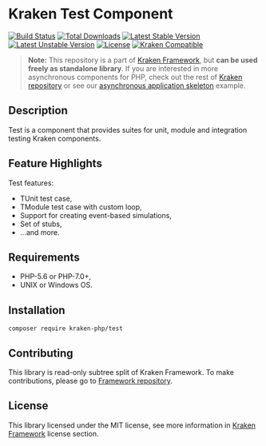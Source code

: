 # Kraken Test Component

[![Build Status](https://travis-ci.org/kraken-php/framework.svg)](https://travis-ci.org/kraken-php/framework)
[![Total Downloads](https://poser.pugx.org/kraken-php/test/downloads)](https://packagist.org/packages/kraken-php/test) 
[![Latest Stable Version](https://poser.pugx.org/kraken-php/test/v/stable)](https://packagist.org/packages/kraken-php/test) 
[![Latest Unstable Version](https://poser.pugx.org/kraken-php/test/v/unstable)](https://packagist.org/packages/kraken-php/test) 
[![License](https://poser.pugx.org/kraken-php/framework/license)](https://packagist.org/packages/kraken-php/framework)
[![Kraken Compatible](https://img.shields.io/badge/kraken-compatible-6b02af.svg)](https://github.com/kraken-php/framework)

> **Note:** This repository is a part of [Kraken Framework][3], but **can be used freely as standalone library**. If you 
are interested in more asynchronous components for PHP, check out the rest of [Kraken repository][5] or see our 
[asynchronous application skeleton][4] example.

## Description

Test is a component that provides suites for unit, module and integration testing Kraken components.

## Feature Highlights

Test features:

* TUnit test case,
* TModule test case with custom loop,
* Support for creating event-based simulations,
* Set of stubs,
* ...and more.

## Requirements

* PHP-5.6 or PHP-7.0+,
* UNIX or Windows OS.

## Installation

```
composer require kraken-php/test
```

## Contributing

This library is read-only subtree split of Kraken Framework. To make contributions, please go to [Framework repository][3].

## License

This library licensed under the MIT license, see more information in [Kraken Framework][3] license section.

[1]: http://kraken-php.com
[2]: http://kraken-php.com/docs/api-test
[3]: https://github.com/kraken-php/framework
[4]: https://github.com/kraken-php/kraken
[5]: https://github.com/kraken-php
